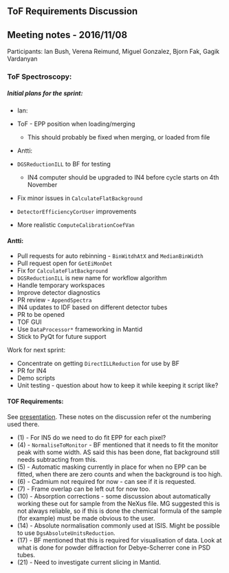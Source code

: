 ## ToF Requirements Discussion

## Meeting notes - 2016/11/08

Participants: Ian Bush, Verena Reimund, Miguel Gonzalez, Bjorn Fak, Gagik Vardanyan 

### ToF Spectroscopy:

##### Initial plans for the sprint:

* Ian:
 * ToF - EPP position when loading/merging
   * This should probably be fixed when merging, or loaded from file

* Antti:
 * `DGSReductionILL` to BF for testing
   * IN4 computer should be upgraded to IN4 before cycle starts on 4th November
 * Fix minor issues in `CalculateFlatBackground`
 * `DetectorEfficiencyCorUser` improvements
 * More realistic `ComputeCalibrationCoefVan`

#### Antti:
 * Pull requests for auto rebinning - `BinWitdhAtX` and `MedianBinWidth`
 * Pull request open for `GetEiMonDet`
 * Fix for `CalculateFlatBackground`
 * `DGSReductionILL` is new name for workflow algorithm
  * Handle temporary workspaces
  * Improve detector diagnostics
 * PR review - `AppendSpectra`
 * IN4 updates to IDF based on different detector tubes
  * PR to be opened
 * TOF GUI
  * Use `DataProcessor*` frameworking in Mantid
  * Stick to PyQt for future support

Work for next sprint:
 * Concentrate on getting `DirectILLReduction` for use by BF
  * PR for IN4
  * Demo scripts
  * Unit testing - question about how to keep it while keeping it script like?

#### TOF Requirements:

See [presentation](2016-11-07-TOF-Requirements.pdf). These notes on the discussion refer ot the numbering used there.

* (1) - For IN5 do we need to do fit EPP for each pixel?
* (4) - `NormaliseToMonitor` - BF mentioned that it needs to fit the monitor peak with some width. AS said this has been done, flat background still needs subtracting from this.
* (5) - Automatic masking currently in place for when no EPP can be fitted, when there are zero counts and when the background is too high.
* (6) - Cadmium not required for now - can see if it is requested.
* (7) - Frame overlap can be left out for now too.
* (10) - Absorption corrections - some discussion about automatically working these out for sample from the NeXus file. MG suggested this is not always reliable, so if this is done the chemical formula of the sample (for example) must be made obvious to the user.
* (14) - Absolute normalisation commonly used at ISIS. Might be possible to use `DgsAbsoluteUnitsReduction`.
* (17) - BF mentioned that this is required for visualisation of data. Look at what is done for powder diffraction for Debye-Scherrer cone in PSD tubes.
* (21) - Need to investigate current slicing in Mantid.

